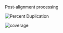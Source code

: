 Post-alignment processing

![Percent Duplication](https://user-images.githubusercontent.com/71617037/158236481-0859f047-50ea-454f-8325-6ebed29cb943.png)




![coverage](https://user-images.githubusercontent.com/71617037/158238325-e854d4ab-8a49-4313-bb68-cb9ffca14d1e.png)

